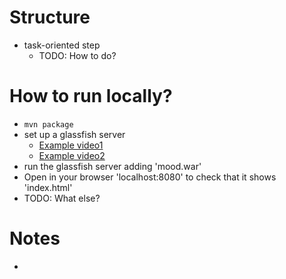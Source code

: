 # Structure
* task-oriented step
  * TODO: How to do?

# How to run locally?
* `mvn package`
* set up a glassfish server
  * [Example video1](https://www.youtube.com/watch?v=AJxBg90HM4s)
  * [Example video2](https://www.youtube.com/watch?v=Z0fB4Mkmi3A)
* run the glassfish server adding 'mood.war'
* Open in your browser 'localhost:8080' to check that it shows 'index.html'
* TODO: What else?

# Notes
* 
